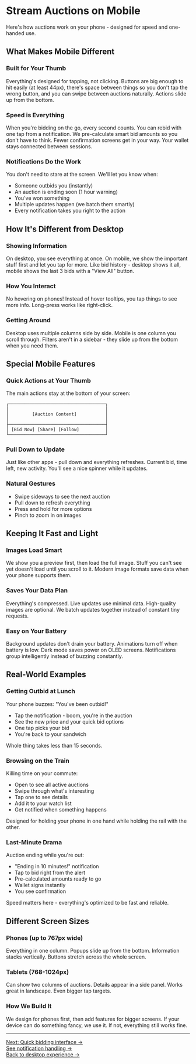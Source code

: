 # Stream Auctions on Mobile

Here's how auctions work on your phone - designed for speed and one-handed use.

## What Makes Mobile Different

### Built for Your Thumb
Everything's designed for tapping, not clicking. Buttons are big enough to hit easily (at least 44px), there's space between things so you don't tap the wrong button, and you can swipe between auctions naturally. Actions slide up from the bottom.

### Speed is Everything
When you're bidding on the go, every second counts. You can rebid with one tap from a notification. We pre-calculate smart bid amounts so you don't have to think. Fewer confirmation screens get in your way. Your wallet stays connected between sessions.

### Notifications Do the Work
You don't need to stare at the screen. We'll let you know when:
- Someone outbids you (instantly)
- An auction is ending soon (1 hour warning)
- You've won something
- Multiple updates happen (we batch them smartly)
- Every notification takes you right to the action

## How It's Different from Desktop

### Showing Information
On desktop, you see everything at once. On mobile, we show the important stuff first and let you tap for more. Like bid history - desktop shows it all, mobile shows the last 3 bids with a "View All" button.

### How You Interact
No hovering on phones! Instead of hover tooltips, you tap things to see more info. Long-press works like right-click.

### Getting Around
Desktop uses multiple columns side by side. Mobile is one column you scroll through. Filters aren't in a sidebar - they slide up from the bottom when you need them.

## Special Mobile Features

### Quick Actions at Your Thumb
The main actions stay at the bottom of your screen:
```
┌─────────────────────────────────────┐
│                                     │
│         [Auction Content]           │
│                                     │
├─────────────────────────────────────┤
│ [Bid Now] [Share] [Follow]          │
└─────────────────────────────────────┘
```

### Pull Down to Update
Just like other apps - pull down and everything refreshes. Current bid, time left, new activity. You'll see a nice spinner while it updates.

### Natural Gestures
- Swipe sideways to see the next auction
- Pull down to refresh everything
- Press and hold for more options
- Pinch to zoom in on images


## Keeping It Fast and Light

### Images Load Smart
We show you a preview first, then load the full image. Stuff you can't see yet doesn't load until you scroll to it. Modern image formats save data when your phone supports them.

### Saves Your Data Plan
Everything's compressed. Live updates use minimal data. High-quality images are optional. We batch updates together instead of constant tiny requests.

### Easy on Your Battery
Background updates don't drain your battery. Animations turn off when battery is low. Dark mode saves power on OLED screens. Notifications group intelligently instead of buzzing constantly.


## Real-World Examples

### Getting Outbid at Lunch
Your phone buzzes: "You've been outbid!"
- Tap the notification - boom, you're in the auction
- See the new price and your quick bid options
- One tap picks your bid
- You're back to your sandwich

Whole thing takes less than 15 seconds.

### Browsing on the Train
Killing time on your commute:
- Open to see all active auctions
- Swipe through what's interesting
- Tap one to see details
- Add it to your watch list
- Get notified when something happens

Designed for holding your phone in one hand while holding the rail with the other.

### Last-Minute Drama
Auction ending while you're out:
- "Ending in 10 minutes!" notification
- Tap to bid right from the alert
- Pre-calculated amounts ready to go
- Wallet signs instantly
- You see confirmation

Speed matters here - everything's optimized to be fast and reliable.

## Different Screen Sizes

### Phones (up to 767px wide)
Everything in one column. Popups slide up from the bottom. Information stacks vertically. Buttons stretch across the whole screen.

### Tablets (768-1024px)
Can show two columns of auctions. Details appear in a side panel. Works great in landscape. Even bigger tap targets.

### How We Build It
We design for phones first, then add features for bigger screens. If your device can do something fancy, we use it. If not, everything still works fine.

---

[Next: Quick bidding interface →](quick-bidding.md)  
[See notification handling →](notifications.md)  
[Back to desktop experience →](../desktop/)